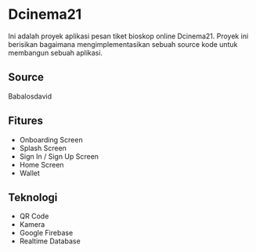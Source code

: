 # Dcinema21
Ini adalah proyek aplikasi pesan tiket bioskop online Dcinema21. Proyek ini berisikan bagaimana mengimplementasikan sebuah source kode untuk membangun sebuah aplikasi.

## Source
Babalosdavid

## Fitures
- Onboarding Screen
- Splash Screen
- Sign In / Sign Up Screen
- Home Screen
- Wallet

## Teknologi
- QR Code
- Kamera
- Google Firebase
- Realtime Database
